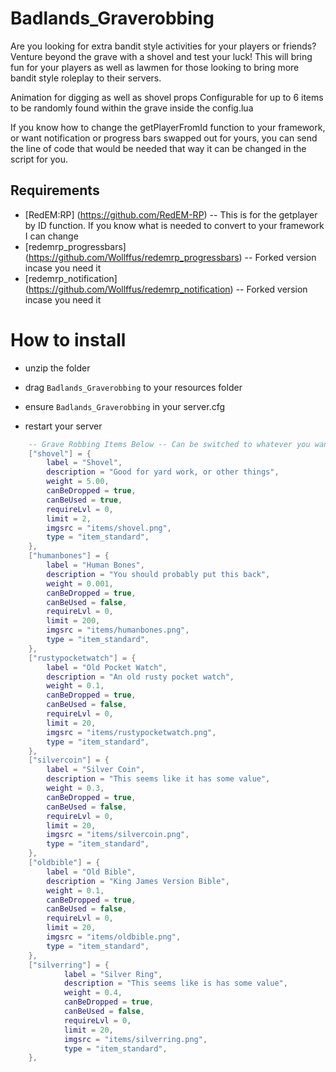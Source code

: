 # Badlands_Graverobbing
Are you looking for extra bandit style activities for your players or friends?
Venture beyond the grave with a shovel and test your luck! This will bring fun for
your players as well as lawmen for those looking to bring more bandit style roleplay to their servers.

Animation for digging as well as shovel props
Configurable for up to 6 items to be randomly found within the grave inside the config.lua

If you know how to change the getPlayerFromId function to your framework, or want notification or progress bars swapped out for
yours, you can send the line of code that would be needed that way it can be changed in the script for you.

## Requirements
- [RedEM:RP] (https://github.com/RedEM-RP) -- This is for the getplayer by ID function. If you know what is needed to convert to your framework I can change
- [redemrp_progressbars] (https://github.com/Wollffus/redemrp_progressbars) -- Forked version incase you need it
- [redemrp_notification] (https://github.com/Wollffus/redemrp_notification) -- Forked version incase you need it

# How to install
- unzip the folder
- drag `Badlands_Graverobbing` to your resources folder

- ensure `Badlands_Graverobbing` in your server.cfg
- restart your server

```lua
    -- Grave Robbing Items Below -- Can be switched to whatever you want in the config
    ["shovel"] = {
        label = "Shovel",
        description = "Good for yard work, or other things",
        weight = 5.00,
        canBeDropped = true,
        canBeUsed = true,
        requireLvl = 0,
        limit = 2,
        imgsrc = "items/shovel.png",
        type = "item_standard",
    },
    ["humanbones"] = {
        label = "Human Bones",
        description = "You should probably put this back",
        weight = 0.001,
        canBeDropped = true,
        canBeUsed = false,
        requireLvl = 0,
        limit = 200,
        imgsrc = "items/humanbones.png",
        type = "item_standard",
    },
    ["rustypocketwatch"] = {
        label = "Old Pocket Watch",
        description = "An old rusty pocket watch",
        weight = 0.1,
        canBeDropped = true,
        canBeUsed = false,
        requireLvl = 0,
        limit = 20,
        imgsrc = "items/rustypocketwatch.png",
        type = "item_standard",
    },
    ["silvercoin"] = {
        label = "Silver Coin",
        description = "This seems like it has some value",
        weight = 0.3,
        canBeDropped = true,
        canBeUsed = false,
        requireLvl = 0,
        limit = 20,
        imgsrc = "items/silvercoin.png",
        type = "item_standard",
    },
    ["oldbible"] = {
        label = "Old Bible",
        description = "King James Version Bible",
        weight = 0.1,
        canBeDropped = true,
        canBeUsed = false,
        requireLvl = 0,
        limit = 20,
        imgsrc = "items/oldbible.png",
        type = "item_standard",
    },
    ["silverring"] = {
            label = "Silver Ring",
            description = "This seems like is has some value",
            weight = 0.4,
            canBeDropped = true,
            canBeUsed = false,
            requireLvl = 0,
            limit = 20,
            imgsrc = "items/silverring.png",
            type = "item_standard",
    },
```